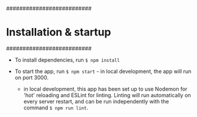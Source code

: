 ##########################
# Installation & startup #
##########################

- To install dependencies, run `$ npm install`

- To start the app, run `$ npm start` - in local development, the app will run on port 3000.
	- in local development, this app has been set up to use Nodemon for 'hot' reloading and ESLint for linting. Linting will run automatically on every server restart, and can be run independently with the command `$ npm run lint`.